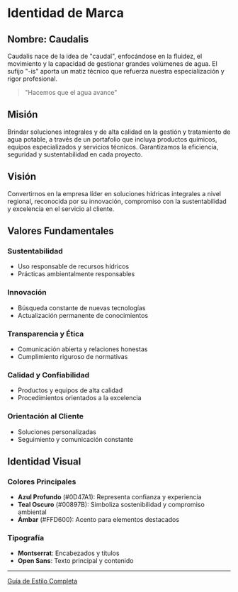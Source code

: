 # Identidad de Marca

## Nombre: Caudalis

Caudalis nace de la idea de "caudal", enfocándose en la fluidez, el movimiento y la capacidad de gestionar grandes volúmenes de agua. El sufijo "-is" aporta un matiz técnico que refuerza nuestra especialización y rigor profesional.

> "Hacemos que el agua avance"

## Misión

Brindar soluciones integrales y de alta calidad en la gestión y tratamiento de agua potable, a través de un portafolio que incluya productos químicos, equipos especializados y servicios técnicos. Garantizamos la eficiencia, seguridad y sustentabilidad en cada proyecto.

## Visión

Convertirnos en la empresa líder en soluciones hídricas integrales a nivel regional, reconocida por su innovación, compromiso con la sustentabilidad y excelencia en el servicio al cliente.

## Valores Fundamentales

### Sustentabilidad
- Uso responsable de recursos hídricos
- Prácticas ambientalmente responsables

### Innovación
- Búsqueda constante de nuevas tecnologías
- Actualización permanente de conocimientos

### Transparencia y Ética
- Comunicación abierta y relaciones honestas
- Cumplimiento riguroso de normativas

### Calidad y Confiabilidad
- Productos y equipos de alta calidad
- Procedimientos orientados a la excelencia

### Orientación al Cliente
- Soluciones personalizadas
- Seguimiento y comunicación constante

## Identidad Visual

### Colores Principales
- **Azul Profundo** (#0D47A1): Representa confianza y experiencia
- **Teal Oscuro** (#00897B): Simboliza sostenibilidad y compromiso ambiental
- **Ámbar** (#FFD600): Acento para elementos destacados

### Tipografía
- **Montserrat**: Encabezados y títulos
- **Open Sans**: Texto principal y contenido

---

[Guía de Estilo Completa](branding/style.md) 